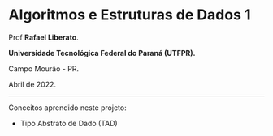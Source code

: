 # Algoritmos e Estruturas de Dados 1
Prof **Rafael Liberato**.

**Universidade Tecnológica Federal do Paraná (UTFPR).**

Campo Mourão - PR.

Abril de 2022.

-----------------------

Conceitos aprendido neste projeto:
- Tipo Abstrato de Dado (TAD)
